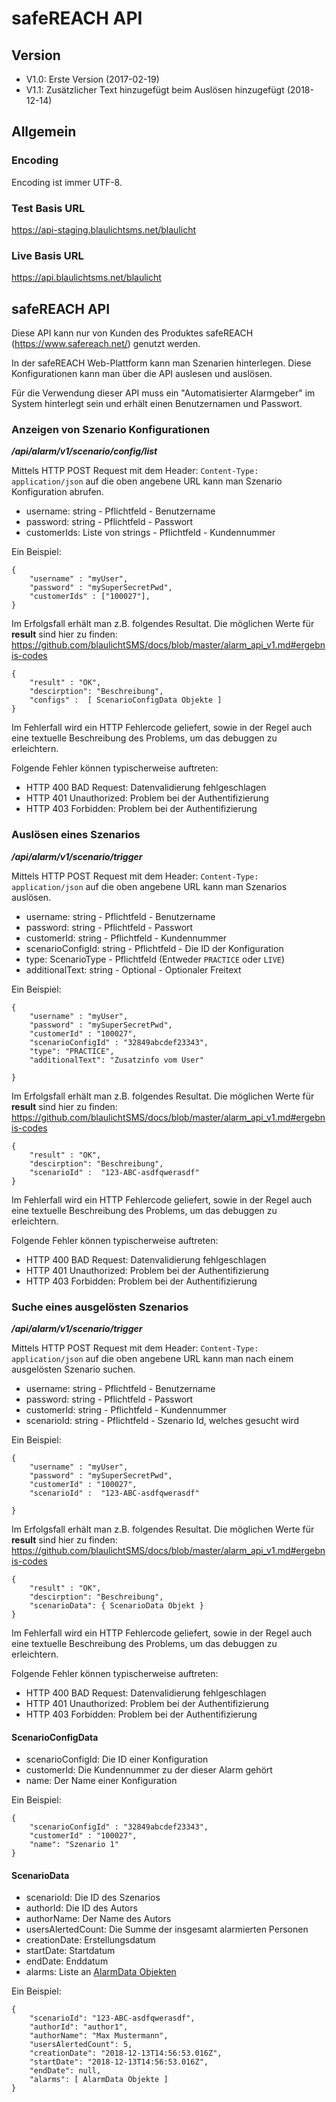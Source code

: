 # safeREACH API

## Version
- V1.0: Erste Version (2017-02-19)
- V1.1: Zusätzlicher Text hinzugefügt beim Auslösen hinzugefügt (2018-12-14)

## Allgemein

### Encoding
Encoding ist immer UTF-8.

### Test Basis URL
https://api-staging.blaulichtsms.net/blaulicht

### Live Basis URL
https://api.blaulichtsms.net/blaulicht

##  safeREACH API

Diese API kann nur von Kunden des Produktes safeREACH (https://www.safereach.net/) genutzt werden.

In der safeREACH Web-Plattform kann man Szenarien hinterlegen. Diese Konfigurationen kann man über die API auslesen 
und auslösen.

Für die Verwendung dieser API muss ein "Automatisierter Alarmgeber" im System hinterlegt sein und erhält einen 
Benutzernamen und Passwort.

### Anzeigen von Szenario Konfigurationen
_**/api/alarm/v1/scenario/config/list**_

Mittels HTTP POST Request mit dem Header: `Content-Type: application/json` auf die oben angebene URL kann man 
Szenario Konfiguration abrufen.


- username: string - Pflichtfeld - Benutzername
- password: string - Pflichtfeld - Passwort
- customerIds: Liste von strings - Pflichtfeld - Kundennummer

Ein Beispiel:

    {
        "username" : "myUser",
        "password" : "mySuperSecretPwd",
        "customerIds" : ["100027"],
    }

Im Erfolgsfall erhält man z.B. folgendes Resultat. Die möglichen Werte für **result** sind hier zu finden: https://github.com/blaulichtSMS/docs/blob/master/alarm_api_v1.md#ergebnis-codes

    {
        "result" : "OK",
        "descirption": "Beschreibung",
        "configs" :  [ ScenarioConfigData Objekte ]
    }


Im Fehlerfall wird ein HTTP Fehlercode geliefert, sowie in der Regel auch eine textuelle Beschreibung des Problems, um das debuggen zu erleichtern.

Folgende Fehler können typischerweise auftreten:

- HTTP 400 BAD Request: Datenvalidierung fehlgeschlagen
- HTTP 401 Unauthorized: Problem bei der Authentifizierung
- HTTP 403 Forbidden: Problem bei der Authentifizierung

### Auslösen eines Szenarios
_**/api/alarm/v1/scenario/trigger**_

Mittels HTTP POST Request mit dem Header: `Content-Type: application/json` auf die oben angebene URL kann man 
Szenarios auslösen.


- username: string - Pflichtfeld - Benutzername
- password: string - Pflichtfeld - Passwort
- customerId: string - Pflichtfeld - Kundennummer
- scenarioConfigId: string - Pflichtfeld - Die ID der Konfiguration
- type: ScenarioType - Pflichtfeld (Entweder `PRACTICE` oder `LIVE`)
- additionalText: string - Optional - Optionaler Freitext

Ein Beispiel:

    {
        "username" : "myUser",
        "password" : "mySuperSecretPwd",
        "customerId" : "100027",
        "scenarioConfigId" : "32849abcdef23343",
        "type": "PRACTICE",
        "additionalText": "Zusatzinfo vom User"
        
    }

Im Erfolgsfall erhält man z.B. folgendes Resultat. Die möglichen Werte für **result** sind hier zu finden: https://github.com/blaulichtSMS/docs/blob/master/alarm_api_v1.md#ergebnis-codes

    {
        "result" : "OK",
        "descirption": "Beschreibung",
        "scenarioId" :  "123-ABC-asdfqwerasdf"
    }


Im Fehlerfall wird ein HTTP Fehlercode geliefert, sowie in der Regel auch eine textuelle Beschreibung des Problems, um das debuggen zu erleichtern.

Folgende Fehler können typischerweise auftreten:

- HTTP 400 BAD Request: Datenvalidierung fehlgeschlagen
- HTTP 401 Unauthorized: Problem bei der Authentifizierung
- HTTP 403 Forbidden: Problem bei der Authentifizierung

### Suche eines ausgelösten Szenarios
_**/api/alarm/v1/scenario/trigger**_

Mittels HTTP POST Request mit dem Header: `Content-Type: application/json` auf die oben angebene URL kann man 
nach einem ausgelösten Szenario suchen.


- username: string - Pflichtfeld - Benutzername
- password: string - Pflichtfeld - Passwort
- customerId: string - Pflichtfeld - Kundennummer
- scenarioId: string - Pflichtfeld - Szenario Id, welches gesucht wird 

Ein Beispiel:

    {
        "username" : "myUser",
        "password" : "mySuperSecretPwd",
        "customerId" : "100027",
        "scenarioId" :  "123-ABC-asdfqwerasdf"
        
    }

Im Erfolgsfall erhält man z.B. folgendes Resultat. Die möglichen Werte für **result** sind hier zu finden: https://github.com/blaulichtSMS/docs/blob/master/alarm_api_v1.md#ergebnis-codes

    {
        "result" : "OK",
        "descirption": "Beschreibung",
        "scenarioData": { ScenarioData Objekt }
    }


Im Fehlerfall wird ein HTTP Fehlercode geliefert, sowie in der Regel auch eine textuelle Beschreibung des Problems, um das debuggen zu erleichtern.

Folgende Fehler können typischerweise auftreten:

- HTTP 400 BAD Request: Datenvalidierung fehlgeschlagen
- HTTP 401 Unauthorized: Problem bei der Authentifizierung
- HTTP 403 Forbidden: Problem bei der Authentifizierung


#### ScenarioConfigData
- scenarioConfigId: Die ID einer Konfiguration
- customerId: Die Kundennummer zu der dieser Alarm gehört
- name: Der Name einer Konfiguration


Ein Beispiel:

    {
        "scenarioConfigId" : "32849abcdef23343",
        "customerId" : "100027",
        "name": "Szenario 1"
    }


#### ScenarioData
- scenarioId: Die ID des Szenarios
- authorId: Die ID des Autors
- authorName: Der Name des Autors
- usersAlertedCount: Die Summe der insgesamt alarmierten Personen
- creationDate: Erstellungsdatum
- startDate: Startdatum
- endDate: Enddatum
- alarms: Liste an [AlarmData Objekten](alarm_api_v1.md#alarmdata)

Ein Beispiel:
 
    {
        "scenarioId": "123-ABC-asdfqwerasdf",
        "authorId": "author1",
        "authorName": "Max Mustermann",
        "usersAlertedCount": 5,
        "creationDate": "2018-12-13T14:56:53.016Z",
        "startDate": "2018-12-13T14:56:53.016Z",
        "endDate": null,
        "alarms": [ AlarmData Objekte ]
    }
